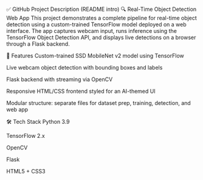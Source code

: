 ✅ GitHub Project Description (README intro)
🔍 Real-Time Object Detection Web App
This project demonstrates a complete pipeline for real-time object detection using a custom-trained TensorFlow model deployed on a web interface. The app captures webcam input, runs inference using the TensorFlow Object Detection API, and displays live detections on a browser through a Flask backend.

🚀 Features
Custom-trained SSD MobileNet v2 model using TensorFlow

Live webcam object detection with bounding boxes and labels

Flask backend with streaming via OpenCV

Responsive HTML/CSS frontend styled for an AI-themed UI

Modular structure: separate files for dataset prep, training, detection, and web app

🛠️ Tech Stack
Python 3.9

TensorFlow 2.x

OpenCV

Flask

HTML5 + CSS3
